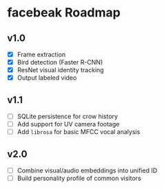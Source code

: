 # facebeak Roadmap

## v1.0
- [x] Frame extraction
- [x] Bird detection (Faster R-CNN)
- [x] ResNet visual identity tracking
- [x] Output labeled video

## v1.1
- [ ] SQLite persistence for crow history
- [ ] Add support for UV camera footage
- [ ] Add `librosa` for basic MFCC vocal analysis

## v2.0
- [ ] Combine visual/audio embeddings into unified ID
- [ ] Build personality profile of common visitors
